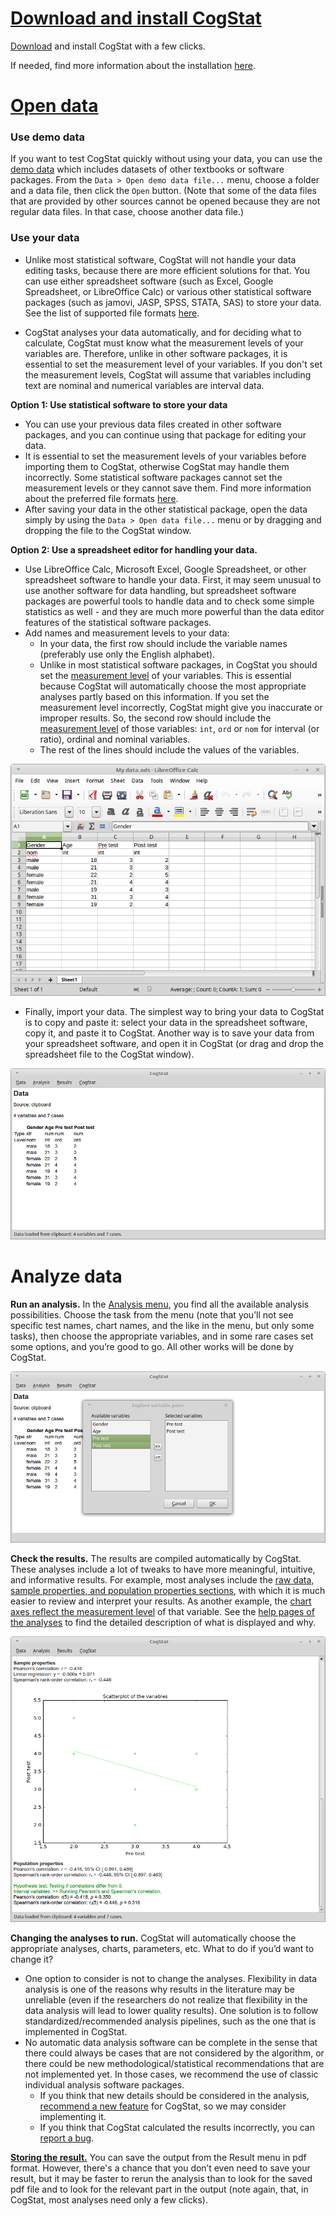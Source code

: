 # [Download and install CogStat](Installation)

[Download](https://www.cogstat.org/download.html) and install CogStat with a few clicks.

If needed, find more information about the installation [here](Installation).

# [Open data](Handling-data)

### Use demo data

If you want to test CogStat quickly without using your data, you can use the [demo data](Demo-data) which includes datasets of other textbooks or software packages. From the `Data > Open demo data file...` menu, choose a folder and a data file, then click the `Open` button. (Note that some of the data files that are provided by other sources cannot be opened because they are not regular data files. In that case, choose another data file.)

### Use your data

* Unlike most statistical software, CogStat will not handle your data editing tasks, because there are more efficient solutions for that. You can use either spreadsheet software (such as Excel, Google Spreadsheet, or LibreOffice Calc) or various other statistical software packages (such as jamovi, JASP, SPSS, STATA, SAS) to store your data. See the list of supported file formats 
[here](Handling-data#available-file-formats).

* CogStat analyses your data automatically, and for deciding what to calculate, CogStat must know what the measurement levels of your variables are. Therefore, unlike in other software packages, it is essential to set the measurement level of your variables. If you don't set the measurement levels, CogStat will assume that variables including text are nominal and numerical variables are interval data.

**Option 1: Use statistical software to store your data**
* You can use your previous data files created in other software packages, and you can continue using that package for editing your data.
* It is essential to set the measurement levels of your variables before importing them to CogStat, otherwise CogStat may handle them incorrectly. Some statistical software packages cannot set the measurement levels or they cannot save them. Find more information about the preferred file formats [here](Handling-data#available-file-formats).
* After saving your data in the other statistical package, open the data simply by using the `Data > Open data file...` menu or by dragging and dropping the file to the CogStat window.

**Option 2: Use a spreadsheet editor for handling your data.**

* Use LibreOffice Calc, Microsoft Excel, Google Spreadsheet, or other spreadsheet software to handle your data. First, it may seem unusual to use another software for data handling, but spreadsheet software packages are powerful tools to handle data and to check some simple statistics as well - and they are much more powerful than the data editor features of the statistical software packages.
* Add names and measurement levels to your data:
    * In your data, the first row should include the variable names (preferably use only the English alphabet).
    * Unlike in most statistical software packages, in CogStat you should set the [measurement level](https://en.wikipedia.org/wiki/Level_of_measurement#Stevens's_typology) of your variables. This is essential because CogStat will automatically choose the most appropriate analyses partly based on this information. If you set the measurement level incorrectly, CogStat might give you inaccurate or improper results. So, the second row should include the [measurement level](https://en.wikipedia.org/wiki/Level_of_measurement#Stevens's_typology) of those variables: `int`, `ord` or `nom` for interval (or ratio), ordinal and nominal variables.
    * The rest of the lines should include the values of the variables.

![Data in a spreadsheet](images/spreadsheet_data.png)

* Finally, import your data. The simplest way to bring your data to CogStat is to copy and paste it: select your data in the spreadsheet software, copy it, and paste it to CogStat. Another way is to save your data from your spreadsheet software, and open it in CogStat (or drag and drop the spreadsheet file to the CogStat window).

![Data in CogStat](images/cogstat_data.png)

# Analyze data

**Run an analysis.** In the [Analysis menu](Documentation-for-users#using-cogstat), you find all the available analysis possibilities. Choose the task from the menu (note that you’ll not see specific test names, chart names, and the like in the menu, but only some tasks), then choose the appropriate variables, and in some rare cases set some options, and you’re good to go. All other works will be done by CogStat.

![Choosing analysis in CogStat](images/cogstat_analysis.png)

**Check the results.** The results are compiled automatically by CogStat. These analyses include a lot of tweaks to have more meaningful, intuitive, and informative results. For example, most analyses include the [raw data, sample properties, and population properties sections](Common-elements-of-the-analysis-results#raw-data-sample-properties-and-population-properties), with which it is much easier to review and interpret your results. As another example, the [chart axes reflect the measurement level](Common-elements-of-the-analysis-results#axes-of-the-charts) of that variable. See the [help pages of the analyses](Documentation-for-users#using-cogstat) to find the detailed description of what is displayed and why.

![Results in CogStat](images/cogstat_result.png)

**Changing the analyses to run.** CogStat will automatically choose the appropriate analyses, charts, parameters, etc. What to do if you’d want to change it?
* One option to consider is not to change the analyses. Flexibility in data analysis is one of the reasons why results in the literature may be unreliable (even if the researchers do not realize that flexibility in the data analysis will lead to lower quality results). One solution is to follow standardized/recommended analysis pipelines, such as the one that is implemented in CogStat.
* No automatic data analysis software can be complete in the sense that there could always be cases that are not considered by the algorithm, or there could be new methodological/statistical recommendations that are not implemented yet. In those cases, we recommend the use of classic individual analysis software packages.
    * If you think that new details should be considered in the analysis, [recommend a new feature](Suggest-a-new-feature) for CogStat, so we may consider implementing it.
    * If you think that CogStat calculated the results incorrectly, you can [report a bug](Report-a-bug).

**[Storing the result.](Handling-output)** You can save the output from the Result menu in pdf format. However, there's a chance that you don’t even need to save your result, but it may be faster to rerun the analysis than to look for the saved pdf file and to look for the relevant part in the output (note again, that, in CogStat, most analyses need only a few clicks).
